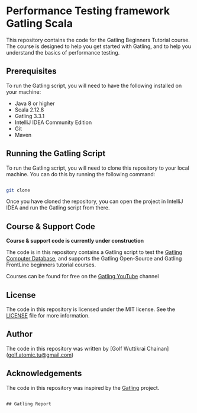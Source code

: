 # Performance Testing framework Gatling Scala #


This repository contains the code for the Gatling Beginners Tutorial course. The course is designed to help you get started with Gatling, and to help you understand the basics of performance testing.

## Prerequisites

To run the Gatling script, you will need to have the following installed on your machine:

- Java 8 or higher
- Scala 2.12.8
- Gatling 3.3.1
- IntelliJ IDEA Community Edition
- Git
- Maven

## Running the Gatling Script

To run the Gatling script, you will need to clone this repository to your local machine. You can do this by running the following command:

```bash

git clone

```

Once you have cloned the repository, you can open the project in IntelliJ IDEA and run the Gatling script from there.

## Course & Support Code
**Course & support code is currently under construction**

The code is in this repository contains a Gatling script to test the [Gatling Computer Database](https://computer-database.gatling.io/computers), and supports the Gatling Open-Source and Gatling FrontLine beginners tutorial courses.

Courses can be found for free on the [Gatling YouTube](https://www.youtube.com/channel/UCaNih6sKuJ9DIMjTEW1EAlQ) channel


## License
The code in this repository is licensed under the MIT license. See the [LICENSE](LICENSE) file for more information.

## Author
The code in this repository was written by [Golf Wuttikrai Chainan] (golf.atomic.tu@gmail.com)

## Acknowledgements
The code in this repository was inspired by the [Gatling](https://gatling.io/) project.

```

## Gatling Report



